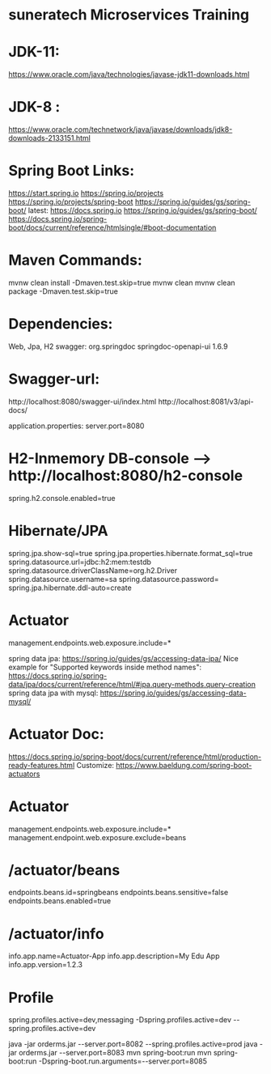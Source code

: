 # suneratech Microservices Training

# JDK-11:
https://www.oracle.com/java/technologies/javase-jdk11-downloads.html

# JDK-8 : 
https://www.oracle.com/technetwork/java/javase/downloads/jdk8-downloads-2133151.html

# Spring Boot Links:
https://start.spring.io
https://spring.io/projects
https://spring.io/projects/spring-boot
https://spring.io/guides/gs/spring-boot/
latest: https://docs.spring.io
https://spring.io/guides/gs/spring-boot/
https://docs.spring.io/spring-boot/docs/current/reference/htmlsingle/#boot-documentation


# Maven Commands:
mvnw clean install -Dmaven.test.skip=true
mvnw clean
mvnw clean package -Dmaven.test.skip=true

# Dependencies: 
Web, Jpa, H2
swagger:
		<dependency>
			<groupId>org.springdoc</groupId>
			<artifactId>springdoc-openapi-ui</artifactId>
			<version>1.6.9</version>
		</dependency>
		
# Swagger-url:
http://localhost:8080/swagger-ui/index.html
http://localhost:8081/v3/api-docs/
		
application.properties:
server.port=8080

# H2-Inmemory DB-console --> http://localhost:8080/h2-console
spring.h2.console.enabled=true
# Hibernate/JPA
spring.jpa.show-sql=true
spring.jpa.properties.hibernate.format_sql=true
spring.datasource.url=jdbc:h2:mem:testdb
spring.datasource.driverClassName=org.h2.Driver
spring.datasource.username=sa
spring.datasource.password=
spring.jpa.hibernate.ddl-auto=create

# Actuator
management.endpoints.web.exposure.include=*

spring data jpa:
https://spring.io/guides/gs/accessing-data-jpa/
Nice example for "Supported keywords inside method names":
https://docs.spring.io/spring-data/jpa/docs/current/reference/html/#jpa.query-methods.query-creation
spring data jpa with mysql:
https://spring.io/guides/gs/accessing-data-mysql/

# Actuator Doc:
https://docs.spring.io/spring-boot/docs/current/reference/html/production-ready-features.html
Customize: 
https://www.baeldung.com/spring-boot-actuators

# Actuator
management.endpoints.web.exposure.include=*
management.endpoint.web.exposure.exclude=beans

# /actuator/beans
endpoints.beans.id=springbeans
endpoints.beans.sensitive=false
endpoints.beans.enabled=true

# /actuator/info
info.app.name=Actuator-App
info.app.description=My Edu App
info.app.version=1.2.3

# Profile
spring.profiles.active=dev,messaging
-Dspring.profiles.active=dev
--spring.profiles.active=dev

java -jar orderms.jar --server.port=8082 --spring.profiles.active=prod
java -jar orderms.jar --server.port=8083
mvn spring-boot:run
mvn spring-boot:run -Dspring-boot.run.arguments=--server.port=8085
